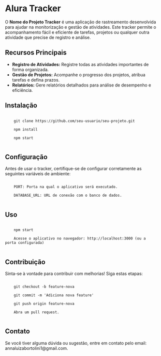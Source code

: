 
  <h1>Alura Tracker</h1>

  <p>O <strong>Nome do Projeto Tracker</strong> é uma aplicação de rastreamento desenvolvida para ajudar na monitorização e gestão de atividades. Este tracker permite o acompanhamento fácil e eficiente de tarefas, projetos ou qualquer outra atividade que precise de registro e análise.</p>

  <h2>Recursos Principais</h2>
  <ul>
    <li><strong>Registro de Atividades:</strong> Registre todas as atividades importantes de forma organizada.</li>
    <li><strong>Gestão de Projetos:</strong> Acompanhe o progresso dos projetos, atribua tarefas e defina prazos.</li>
    <li><strong>Relatórios:</strong> Gere relatórios detalhados para análise de desempenho e eficiência.</li>
  </ul>

  <h2>Instalação</h2>
  <code>
    git clone https://github.com/seu-usuario/seu-projeto.git<br>
    npm install<br>
    npm start
  </code>

  <h2>Configuração</h2>
  <p>Antes de usar o tracker, certifique-se de configurar corretamente as seguintes variáveis de ambiente:</p>
  <code>
    PORT: Porta na qual o aplicativo será executado.<br>
    DATABASE_URL: URL de conexão com o banco de dados.
  </code>

  <h2>Uso</h2>
  <code>
    npm start<br>
    Acesse o aplicativo no navegador: http://localhost:3000 (ou a porta configurada)
  </code>

  <h2>Contribuição</h2>
  <p>Sinta-se à vontade para contribuir com melhorias! Siga estas etapas:</p>
  <code>
    git checkout -b feature-nova<br>
    git commit -m 'Adiciona nova feature'<br>
    git push origin feature-nova<br>
    Abra um pull request.
  </code>


  <h2>Contato</h2>
  <p>Se você tiver alguma dúvida ou sugestão, entre em contato pelo email: annaluizabortolini1@gmail.com.</p>

</body>
</html>
